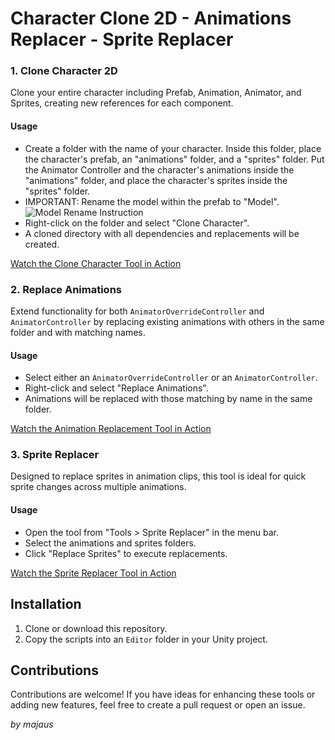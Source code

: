 
# Character Clone 2D - Animations Replacer - Sprite Replacer

### 1. Clone Character 2D
Clone your entire character including Prefab, Animation, Animator, and Sprites, creating new references for each component.

#### Usage
- Create a folder with the name of your character. Inside this folder, place the character's prefab, an "animations" folder, and a "sprites" folder. Put the Animator Controller and the character's animations inside the "animations" folder, and place the character's sprites inside the "sprites" folder.
- IMPORTANT: Rename the model within the prefab to "Model". ![Model Rename Instruction](https://i.imgur.com/tzj935W.png)
- Right-click on the folder and select "Clone Character".
- A cloned directory with all dependencies and replacements will be created.

[Watch the Clone Character Tool in Action](https://mega.nz/file/Y4sBlQAQ#oBwyyxMbRoGp3s34_Ws5hkuy_aaM6LMn0_qioT8KcDI)

### 2. Replace Animations
Extend functionality for both `AnimatorOverrideController` and `AnimatorController` by replacing existing animations with others in the same folder and with matching names.

#### Usage
- Select either an `AnimatorOverrideController` or an `AnimatorController`.
- Right-click and select "Replace Animations".
- Animations will be replaced with those matching by name in the same folder.

[Watch the Animation Replacement Tool in Action](https://mega.nz/file/VwV2yBwb#r2aX7nvPi_MU6-q-8DVBJi0mkduU-k1wVZdG_NuT9Sw)

### 3. Sprite Replacer
Designed to replace sprites in animation clips, this tool is ideal for quick sprite changes across multiple animations.

#### Usage
- Open the tool from "Tools > Sprite Replacer" in the menu bar.
- Select the animations and sprites folders.
- Click "Replace Sprites" to execute replacements.

[Watch the Sprite Replacer Tool in Action](https://mega.nz/file/RxFQQA7R#RnVKi1p6U3-r5B1LRwnc0_gCn1AG26TJdGWsrhxVT_A)

## Installation

1. Clone or download this repository.
2. Copy the scripts into an `Editor` folder in your Unity project.

## Contributions

Contributions are welcome! If you have ideas for enhancing these tools or adding new features, feel free to create a pull request or open an issue.

_by majaus_
